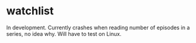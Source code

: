 # watchlist

In development. Currently crashes when reading number of episodes in
a series, no idea why. Will have to test on Linux.
